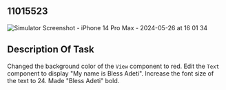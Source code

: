 ## 11015523 

![Simulator Screenshot - iPhone 14 Pro Max - 2024-05-26 at 16 01 34](https://github.com/seanadeti/rn-assignment2-ID-11015523/assets/143741295/5fddc335-e875-45a9-99d4-60c2f1c2a81b)

## Description Of Task 
Changed the background color of the `View` component to red.
Edit the `Text` component to display "My name is Bless Adeti".
Increase the font size of the text to 24.
Made "Bless Adeti" bold.
